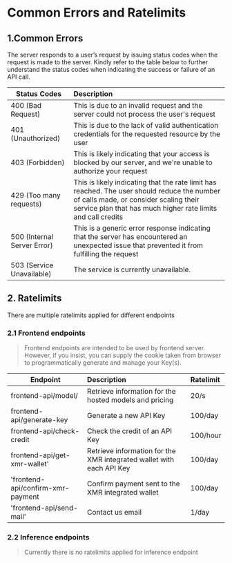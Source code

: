 Common Errors and Ratelimits
=======================

## 1.Common Errors

The server responds to a user’s request by issuing status codes when the request is made to the server. Kindly refer to the table below to further understand the status codes when indicating the success or failure of an API call.

| Status Codes                | Description                                                                                                                                                                                          |
| --------------------------- | :--------------------------------------------------------------------------------------------------------------------------------------------------------------------------------------------------- |
| 400 (Bad Request)           | This is due to an invalid request and the server could not process the user's request                                                                                                                |
| 401 (Unauthorized)          | This is due to the lack of valid authentication credentials for the requested resource by the user                                                                                                   |
| 403 (Forbidden)             | This is likely indicating that your access is blocked by our server, and we're unable to authorize your request                                                                                      |
| 429 (Too many requests)     | This is likely indicating that the rate limit has reached. The user should reduce the number of calls made, or consider scaling their service plan that has much higher rate limits and call credits |
| 500 (Internal Server Error) | This is a generic error response indicating that the server has encountered an unexpected issue that prevented it from fulfilling the request                                                        |
| 503 (Service Unavailable)   | The service is currently unavailable.                                                                                                                                                                |

## 2. Ratelimits

There are multiple ratelimits applied for different endpoints

### 2.1 Frontend endpoints

>Frontend endpoints are intended to be used by frontend server. However, if you insist, you can supply the cookie taken from browser to programmatically generate and manage your Key(s).

| Endpoint                          | Description                                                          | Ratelimit |
| --------------------------------- | :------------------------------------------------------------------- | :-------- |
| frontend-api/model/               | Retrieve information for the hosted models and pricing               | 20/s      |
| frontend-api/generate-key         | Generate a new API Key                                               | 100/day   |
| frontend-api/check-credit         | Check the credit of an API Key                                       | 100/hour  |
| frontend-api/get-xmr-wallet'      | Retrieve information for the XMR integrated wallet with each API Key | 100/day   |
| 'frontend-api/confirm-xmr-payment | Confirm payment sent to the XMR integrated wallet                    | 100/day   |
| 'frontend-api/send-mail'          | Contact us email                                                     | 1/day     |

### 2.2 Inference endpoints

> Currently there is no ratelimits applied for inference endpoint

